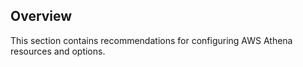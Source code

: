 ## Overview

This section contains recommendations for configuring AWS Athena resources and options.

